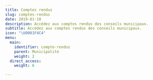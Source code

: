 ```yaml
---
title: Comptes rendus
slug: comptes-rendus
date: 2019-01-10
description: Accédez aux comptes rendus des conseils municipaux.
subtitle: Accédez aux comptes rendus des conseils municipaux.
icon: "\U0001F4C4"
menu:
  main:
    identifier: compte-rendus
    parent: Municipalité
    weight: 2
  direct_access:
    weight: 6

---
```

